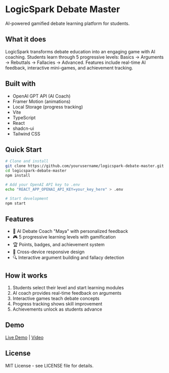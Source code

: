 # LogicSpark Debate Master

AI-powered gamified debate learning platform for students.

## What it does

LogicSpark transforms debate education into an engaging game with AI coaching. Students learn through 5 progressive levels: Basics → Arguments → Rebuttals → Fallacies → Advanced. Features include real-time AI feedback, interactive mini-games, and achievement tracking.

## Built with

- OpenAI GPT API (AI Coach)
- Framer Motion (animations)
- Local Storage (progress tracking)
- Vite
- TypeScript
- React
- shadcn-ui
- Tailwind CSS


## Quick Start

```bash
# Clone and install
git clone https://github.com/yourusername/logicspark-debate-master.git
cd logicspark-debate-master
npm install

# Add your OpenAI API key to .env
echo "REACT_APP_OPENAI_API_KEY=your_key_here" > .env

# Start development
npm start
```

## Features

- 🤖 AI Debate Coach "Maya" with personalized feedback
- 🎮 5 progressive learning levels with gamification
- 🏆 Points, badges, and achievement system
- 📱 Cross-device responsive design
- 🔍 Interactive argument building and fallacy detection

## How it works

1. Students select their level and start learning modules
2. AI coach provides real-time feedback on arguments
3. Interactive games teach debate concepts
4. Progress tracking shows skill improvement
5. Achievements unlock as students advance

## Demo

[Live Demo](your-demo-link) | [Video](your-video-link)

## License

MIT License - see LICENSE file for details.